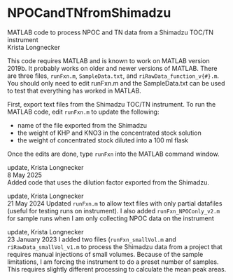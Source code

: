 # NPOCandTNfromShimadzu
MATLAB code to process NPOC and TN data from a Shimadzu TOC/TN instrument\
Krista Longnecker

This code requires MATLAB and is known to work on MATLAB version 2019b. It probably works on older and newer versions of MATLAB. There are three files, `runFxn.m`, `SampleData.txt`, and `riRawData_function_v{#}.m`. You should only need to edit runFxn.m and the SampleData.txt can be used to test that everything has worked in MATLAB.

First, export text files from the Shimadzu TOC/TN instrument. To run the MATLAB code, edit `runFxn.m` to update the following:
* name of the file exported from the Shimadzu
* the weight of KHP and KNO3 in the concentrated stock solution 
* the weight of concentrated stock diluted into a 100 ml flask

Once the edits are done, type `runFxn` into the MATLAB command window.

update, Krista Longnecker\
8 May 2025\
Added code that uses the dilution factor exported from the Shimadzu.

update, Krista Longnecker\
21 May 2024
Updated `runFxn.m` to allow text files with only partial datafiles (useful for testing runs on instrument). I also added `runFxn_NPOConly_v2.m` for sample runs when I am only collecting NPOC data on the instrument 

update, Krista Longnecker\
23 January 2023
I added two files (`runFxn_smallVol.m` and `riRawData_smallVol_v1.m` to process the Shimadzu data from a project that requires manual injections of small volumes. Because of the sample limitations, I am forcing the instrument to do a preset number of samples. This requires slightly different processing to calculate the mean peak areas.

